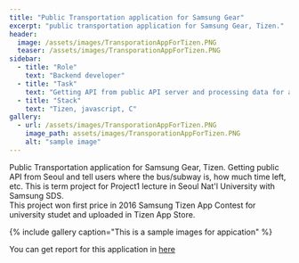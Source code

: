 ```yaml
---
title: "Public Transportation application for Samsung Gear"
excerpt: "public transportation application for Samsung Gear, Tizen."
header:
  image: /assets/images/TransporationAppForTizen.PNG
  teaser: /assets/images/TransporationAppForTizen.PNG
sidebar:
  - title: "Role"
    text: "Backend developer"
  - title: "Task"
    text: "Getting API from public API server and processing data for application."
  - title: "Stack"
    text: "Tizen, javascript, C"
gallery:
  - url: /assets/images/TransporationAppForTizen.PNG
    image_path: assets/images/TransporationAppForTizen.PNG
    alt: "sample image"
---
```


Public Transportation application for Samsung Gear, Tizen. Getting public API from Seoul and tell users where the bus/subway is, how much time left, etc. 
This is term project for Project1 lecture in Seoul Nat'l University with Samsung SDS.<br/>
This project won first price in 2016 Samsung Tizen App Contest for university studet and uploaded in Tizen App Store.

{% include gallery caption="This is a sample images for appication" %}

You can get report for this application in [here](/assets/portfolio/PublicTransportationAppforsmartwatch.pdf)